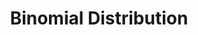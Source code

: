 ---
title: "Binomial Distribution"

categories: ['']

tags: ['Binomial', 'Distribution']

arabic: ['التوزيع الاحتمالي الثنائي']

publishers: ['معجم مصطلحات التعلم الآلي والتعلم العميق وعلم البيانات']

types: "word"

slug: ""
---